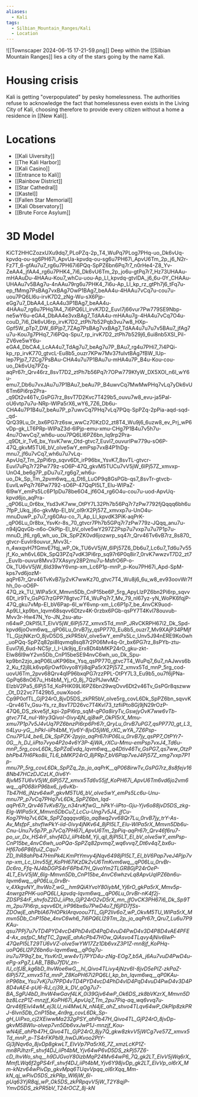 ```yaml
---
aliases:
  - Kali
tags:
  - Silbian_Mountain_Ranges/Kali
  - Location
---
```

![[Townscaper 2024-06-15 17-21-59.png]]
Deep within the [[Silbian Mountain Ranges]] lies a city of the stars going by the name Kali.
# Housing crisis
Kali is getting "overpopulated" by pesky homelessness. The authorities refuse to acknowledge the fact that homelessness even exists in the Living City of Kali, choosing therefore to provide every citizen without a home a residence in [[New Kali]].
# Locations
- [[Kali Uiversity]]
- [[The Kali Harbor]]
- [[Kali Casino]]
- [[Entrance to Kali]]
- [[Rainbow District]]
- [[Star Cathedral]]
- [[Kastel]]
- [[Fallen Star Memorial]]
- [[Kali Observatory]]
- [[Brute Force Asylum]]
# 3D Model
KiCT2HHCZozxUXu9dq7_PLoPZq-2p_T4_WuPq7PLog7PHq-uo_Dk6vUq-kpvdq-ou-sg6PH67i_ApvUa-kpvdq-ou-sg6u7PH67i_ApvU6Tm_2p_j6_N2r-Fz7T_6-gfAu7u7_rg6u7PH67i6PQq-SpPZ6bn6Pq7r7_n0rHe4-Z8_Yv-ZeAA4_jfAA4_rg6u7PHK4_7i6_Dk6vU6Tm_2p_jo6u-gtPq7r7_Hz73UHAAu-mHAAuDu-4HAAu-Kou7_whCu-uou-Ap_Ll_kpvdq-gtvlDA_j6_6u-0Y_CHAAu-UHAAu7v5BAg7u-4nAAu79rg6u7PHK4_7i6u-Ap_Ll_kp_rz_gtPh7j6_tFq7u-ep_fMmg7PsBAg7vxBAg7OwP1BAg7_beAA4u-4HAAu7vCq7u-cou7u-uou7PQ6Ll6u-irvK7D2_zNg-Wu-sX6Pjp-eGg7u7_DbAA4_LcAA4u3P1BAg7_beAA4u-4HAAu7_rg6u7PHq7A4_7i6PQ6Ll_irvK7D2_Euvl7j66vur7Pw779SE9Nbp-ne5wY6u-eGA4_DbAA4e3vxBAg7_TdAA4u-mHAAu7g-4HA4u7vCq7O4u-couD_7i6_Dk6vU6rp_irvK7D2_ztPh7b52Pqb3vu7w8_HXp-Gpf5W_pTp7_DW_6lPjp7_7ZAg7PsBAg7vxBAg7_TdAA4u7u7u7v5BAu7_jfAg7u7u-Kou7g7PHq7_7i6PQq-Spu7_rp_irvK7D2_ztPh7b529j6_6ui8nb5XSl_Pil-ZV6ve5wY6u-eGA4_DbCA4_LcAA4u7_TdAg7u7_beAg7u7P_BAu7_rg4u7PHi7_7i4PQi-kp_rp_irvK770_gtvcL-Eu8b5_ouzr7KPw7Mv37fulvtBAg7fBW_lUp-lep7Pjp7_7ZCg7PsBAu-CHA4u7u7P1BAu7u-mHA4u7P_B4u-Kou-cou-uo_Dk6vUq7PZq-aqPr67r_Qrv46rz_8svT7D2_ztPh7b56Pq7r7OPw779KfyW_DX5XOl_n6l_wY6u-emu7_Db6u7vxJAu7u7P1BAu7_beAu7P_B4uwvCq7MwMwPHq7vLq7yDk6vU6Tm6Pi6rp2Pra-_q9Dt2v46Tv_GsPG7rz_8svT7D2Kvc7T429b5_ouvu7w8_evu-ja5Pal-oU6vtp7u7u-NRp-WlPa5rX6_wY6_7Z6_Db6u-CHA4u7P1B4u7_beAu7P_p7uwvCq7PHq7vLq7PQq-SpPZq-2pPia-aqd-sqd-_qd-QrQ39Lu_0r_bx6PG7rz6sw_wwCz70KzD2_zt8T4_Wu9j6_6uzw8_ev_Prj_wP6vDp-gk_LT6PRp-WlPaZ3d-6lPjp-emu-xmu-CHg7P1B4u7v5h7u-4nu7OwvCq7_wh6u-uou7PQ6Ll6PZ6bn_Iq9rp2Pra-_q9Dt_ir_Tv6_bx_YsvK7ww_Otd-gtvc7_Euvl7_ouvurIPw779u-sO6P-47Q_gkvM5TU6_bV_olve5wY_emPsp7vxB4P1hDg-mnu7_jf6u7vCq7_wh6u7u7vLq-ApvUq7_Tm_2pPi6rp_sqvv6Dt_irP96bx_YsvK7_8svTL-gtvcr-Euvl7uPq7r72Pw779z-sO6P-47Q_gkvM5TUCu7vV5jW_6lPj57Z_xmvxp-UnO4_be6g7P_pDu7u7_rg6g7_wh6u-uo_Dk_Sp_Tm_2pvm6wq__q_Dt6_LuOP9q8GsPGb-qs7_8svTr-gtvcb-EuvlLwPq7r76Pw7792-sO6P-47QqPI5LT_Elu-WlPaZ-6l9wY_emPs5Lc6P1pDu78be6O4_jf6O4_rg6O4u-cou7u-uod-ApvUq-kpvd6jo_aqPra-_qP06Lu_0r6bx_Ysd3vK7ww_OtPY7L32Ph7b56Pq7r7zPw7792fjQqqq6bh6u7fpP_Ukq_j6o-gkvMp-El_bV_ol9rX2Pj57Z_xmvxp7u-UnO4u-mnuDuwP_p7u7_rg6OAu-co_7i_Ap_Ll_kpvdK3PiK-aqPrK-_qP06Lu_0r8bx_YsvKr-8s_70_gtvcr7Ph7b5GPq7r7zPw779z-JQqq_anu7u-n94jQqvGb-n6o-OkPIp-El_bV_olve5wY297Z2Psp7u7vxp7u7u7P1p7u-mnuD_jf6_rg6_wh_uo_Dk_SpPZK0vd6jozwrp_sq47r_Qrv46Tv6vB7rz_8s870_gtvcr-Euvlr8ouvur_Mvv3L-n_4wxqvH7fGmvE7fqj_wP_Ok_TU6vV5jW_6lPj57Z6_Db6u7_Lc6u7_Td6u7v55jf_Ko_wh6vL6Dk_SpQ3PZq7vdK3Pi6rp_sq97r6P0q8ir7_0rvK7wwzvT7D2_zt7_Euvlb-ouvur8Mvv37XAsyry28P2mu7u-MsfrO6P-o-Ok_TU6vV5jW_6ld39wY6vnp-xm_Lc6P1p-mnP_p-Kou7PH67i_Apd-SpM-kps7vd6jozM-aqPr67r_Qrv46TvKvB7jy2vK7wwKz70_gtvc7T4_Wu8j6_6u_w8_ev93oovWr7fhh_0o-oO6P-47Q_zk_TU_WlPa5rX_Mmvn5Db_CnP15be6P_5rg_ApyLlzPZ6bn2Pi6rp_sqvv6Dt_ir9Tv_GsPG7rzGPP78gtvc7T4_WuPq7r7_Mv_79_nI67yz-yN_WoPK6fqjP-47Q_gku7vMp-El_bV6Pap-6l_wY6vnp-xm_Lc6P1p7_be_4nvCK9uod-Ap9Ll_kp9bn_Iqvm68sqvv6Dtzv4K-0rzbx6PGb-qsPY7T4Kvl78ouvub-Mvv3r-Hw47N_Yo-JN_2su-atu-n64wP_OkPI5LT_ElvV5jW_6lPj57Z_xmvx5Td_mnP_JRvCKRPH67i2_Dk_Spd-kpvd6joOvm6wq__qP06Lu_0rvB7jy_qsPP770_Eu8b5_ouzr7_Mv9XAjP34PMjfTL_GjzjNKzrO_8jvD5DS_zkPR5bV_olve5wY_emPs5Lc_Unv5J94nERE9Ko0wh_uoPQq-SpPZq82pi8Iqvmq8sq87r2P06Mv4q-0r_bx6PG7rz_8sPYb-ztu-Euvl7j6_6ud-NC5jr_l_I-Uk9jq_Erx8Dt4bMKP24rO_gku-zkt-Elw86l9wY2vn5Db_CnP15beSE94nvC6wh_uo_Dk_Spu-kp9bn2zjo_aqP06LuKP96bx_Ysq_qsPP770_gtvc7T4_WuPq7_6u7_nAJwvs6b2_Ku_f2j8Lk6vp6jrOwf0ivyo8Yji8qjPa5rX2Pj57Z_xmvx5Td_mnP_5rg_cod-uovU6Tm_2pvv68Qrv4qIP96bxqPG7rzzPPL-OtPY7L3_Eu9b5_ou7f6jPNa-GpPq68nO67u_Ht4bM_Yj_rO_8j_7QzPIJwvMZ-ElzbV2Pa5_6lPj5Td_KoPHK09Ll6PZ6bn29wqOvv6Dt2v46Tv_GsPGr8qszww_Ot_D22vc7T429b5_ouwXood-Cp9P0ofTL_GjP24rO_8jvD5DS_zkPR5bV_olve5rg_covL6Dk_SpPZ6bn_sqvvK-Qrv46Tv_Gsu-Ys_rz_8svT7D26vc7T4Kvl73_tzfiiPto8Gj9jN29rOzP-47Q6_DS_zkve5jf_kpi-2pPi6rp_sqM-_qP0a8iryTv_GswjyOvK7ww6vTb-gtvc7T4_nuI-Wry3QivoI-0ivy4jN_qj8wP_OkPI5rX_Mmu-xmu7P1p7v5J4vUq7PZ6bnzPi6rp6Pr67r_QryLu_0rvB7uPG7_qsPP770_gt_L3_ti4Lyu-yG__hPkI-iiPt4bM_Yjv6Y-8jvD5jW6_rXC_wYA_7Z6Psp-Cnu7P1J4_be6_Dk_SpPZK-2pyjo_aqPr67riP06Lu_0rvB7jy_qsPP7_OtPYr7-0G__h_DJ_iiPto7vyo4P2o4v6Y3P-4jWA_rXCu-Mmu-emPsp7vxJ4_Td6u-mnP_5rg_covL6Dk_SpPZaEvdq_Iqvm6wq__q4Dtiv46Tv_GsPG7_qs7ww_OtzPbhPb47H6Pko8ii_TL6_bMKP24rO_8jPRp7_bV6Pap7veJ4Pj57Z_xmg7vxp7P1p-mnu7P_5rg_covL6Dk_SpPZq_2p_jo_aqPrK__qP068irwTv_GsPG7rz_8s8fejv168Nb47HCzDJCzLK_0iv6Y-8jvM5TU6vV5jW_6lPj57Z_xmvx5Td6v55jf_KoPH67i_ApvU6Tm6vd6jo2vm6wq__qP068irP96bx6_jy6vKb-Tb47H6_jNzv64wP_gkvM5TU6_bV_olve5wY_emPs5Lc6u-Unu-mnu7P_p7vCq7PHq7vL6Dk_SpPZ6bn_Iqd-aqPr67r_Qrv46TvKvB7jy_n34rvKfwG__hPkY-iiPto-Gju-Yjv6o88jvD5DS_zkg-Elg-WlPa5rX_Mmvn5DbCu7_LcCu-Ung7v5J4_jfCu-Kog7PHq7vL6Dk_SpPZqqqqvd6jo_aq8wq2vv68Qr7Lu_0rvB7jy_trY-As-Av_MsfpF_shvfIwPkY-iid-0ivy4jNKv64_8jPI5LT_Elu-WlPa5rX_Mmvn5Db6u-Cnu-Unu7v5p7P_p7vCq7PH67i_ApvU6Tm_2pPiq-aqPr67r_Qrv46f6ru7-po_ur_Dx_HS4rF_shvf4DJ_iiPt4bM_Yji_qjI_8jPI5LT_El_bV_olve5wY_emPsp-CnP15be_4nvC6wh_uoPQa-SpPZq82pvmq7_wq6vvq7_Dt6v4q7_bx6u-Hf67o6P86fuiZ_Cqu7-ZD_IhR8ahPb47HmPk4LKmPtYmvy4jNqv6498jPI5LT_El_bV6Pap7veJ4Pjp7vnp-xm_Lc_Unv55jf_KoPH67iKzDk2vU6TmKvm6wq__qP06Lu_0rvBr-Dc6ro_Ffq-NJ4bDGPS4rF6Pb47H_QivoYm2TLGR8GjP24rOeP-4LT_ElvV5jW_6lg-Mmvn5Db_CnP15be_4nvC6whzvLq8ApvUqIPZ6bn6u-Iqvm6wq__qP06Lu_0rvBr-v_4XkgvNY_IhvWo7_wG__hm9QiAYvoY80iybM_Yj6rO_gkPa5rX_Mmv5p-4nwrgzPHK-uoPQ6Ll_kpvdq-Iqvm6wq__qP06Lu_0rvBr-nK4f2j-ZDSPS4rF_shvfoZ2DJ_iiPto_GjP24rO2vD5rX_mn_jfOvCK3PH67i6_Dk_Sp9Tm_2pu7Pi6rp_sqvv6Dt_irP96bx6u7PwD4u7_f6jPD7fSs-ZDOwjE_ahPbIA67HOPkIArqvoou7TL_GjP2Iiv6o7_wP_OkvM5TU_WlPa5rX_Mmvn5Db_CnP15be_4nvC6wh6_7i6PQ6Ll29Tm_2p_jo_aqPr67r_Qru7_Lu6u7P9KAu-qsu7PPj7u7vTD4PYD4vcD4PhD4vlD4PqD4vuD4PwD4v3D4P8D4vAE4PFE4-Ax_asfpC_MsfTC_2gwjE_ahAcPb47HOw_QiAsvo4TLqvy4jNiv6IwP-47QePI5LT29TU6vVZ-olve5wYW17Zz1Db6vxZ3P1Z-mn8jf_KoPHq-uoPQ6Ll2PZ6bn6u-Iqvm6wq__qP0q7u-iru7u7P9q7_bx_YsvKrD_ww4vTj7PYD4u-zNg-EOg7_b5A_j6Au7vuD4PwD4u-ePg-xPg7_LAB_TBBu7fDV_zn-IU_clfJB_kg6bD_IhvWoe6wG__hI_Qivo4TLivy4jNzv6I-8jvD5ePIZ-zkPaZ-6lPj57Z_xmvx5Td_mnP_Z8KoPH67i2PQ6Ll_kp_bn_Iqvm6wq__qP0KAu-irP96bx_Ysu7vKj7u7PPD4vTD4PYD4vcD4PhD4vlD4PqD4vuD4PwD4v3D4P8D4vAE4-pU6-RJ_cj39_k_DV_qOg7u7-BA_SgPJ4bD_IhvW4wGavf4LK_0i39Gjv64wP_Ok6DS_zk8bVKzrX_Mmvn5Dbz8LczP1Z-mnzjf_KoPH67i_ApvUq7_Tm_2pu7Piq-aq_wq6vvq7u-Qrv46fEivl4wM_ej3LU_ni4MwLN_nN4jE_ahZ_shvo4TLqv64wP_OkPIp8zkPRJ-6lvn5Db_CnP15be_4n9rg_covL6Dk_Sp-gH_UiPxo_cj2XEiwwMa232gPSY_ahPb47H_Qivo4TL_GjP24rO_8jvDp-gkvM58Wlu-olvep7vn5Db6vxJwP1J-mnzjf_Kou-wN4jE_ahPb47H_Qivo4TL_GjP24rO_8jy7Q_gkw8zkvV5jWCg7ve57Z_xmvx5Td_mnP_p-TS4rFKPbI9_hwDJKvoo2PtY-Gj3jNqv6o_8jvDp8gkwLT_ElvVp7Pa5rX6_7Z_xmzLcKP1Z-mn8PJhzrF_shvf4DJ_iiPt4bM_Yjv64wP6vD5DS_zkPj57Z6-cD_IhvWo_shq__h9DJGvoY80izbMqP24Mv64wP6_7Q_gk2LT_ElvV5jWq6rX_MmfLWq6f2gPS4rF_shvf4DJ_iiPt4bM_Yjv6Y98jvDp_gk2LT_ElvVp_ol6rX_Mm-kNzv64wPivDp_gkvMpq6TUqvVpqq_ol6rXqq_Mm-kN_qj_wPivD5DS_zkPRp_Wl6jW_6l-pUq63YjR8qj_wP_Ok5DS_zkPRpqvV5jW_T2Y8qjP-YmvD5DS_zkPR5bV_T24rOCZ_8j-kN_